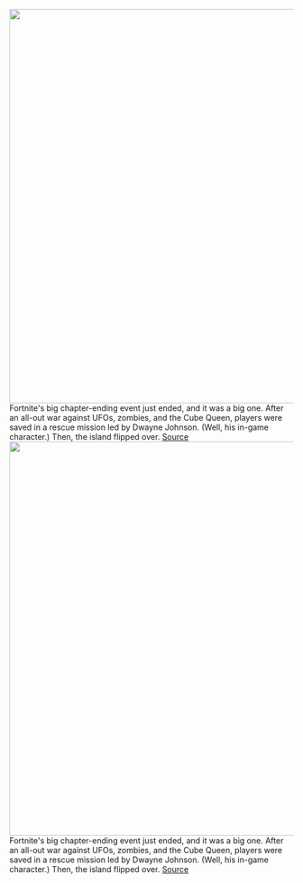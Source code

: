 <img src='https://cdn.vox-cdn.com/thumbor/iSnygZ_rQ_3WK6Qbay-fE_zqu4o=/0x0:3829x2098/1200x0/filters:focal(0x0:3829x2098):no_upscale()/cdn.vox-cdn.com/uploads/chorus_asset/file/23063270/IMG_1454.jpeg' width='700px' /><br/>
Fortnite's big chapter-ending event just ended, and it was a big one. After an all-out war against UFOs, zombies, and the Cube Queen, players were saved in a rescue mission led by Dwayne Johnson. (Well, his in-game character.) Then, the island flipped over.
<a href='https://www.theverge.com/2021/12/4/22815391/fortnite-the-end-event-chapter-2-recap-highlights-news'> Source <a/><img src='https://cdn.vox-cdn.com/thumbor/iSnygZ_rQ_3WK6Qbay-fE_zqu4o=/0x0:3829x2098/1200x0/filters:focal(0x0:3829x2098):no_upscale()/cdn.vox-cdn.com/uploads/chorus_asset/file/23063270/IMG_1454.jpeg' width='700px' /><br/>
Fortnite's big chapter-ending event just ended, and it was a big one. After an all-out war against UFOs, zombies, and the Cube Queen, players were saved in a rescue mission led by Dwayne Johnson. (Well, his in-game character.) Then, the island flipped over.
<a href='https://www.theverge.com/2021/12/4/22815391/fortnite-the-end-event-chapter-2-recap-highlights-news'> Source <a/>